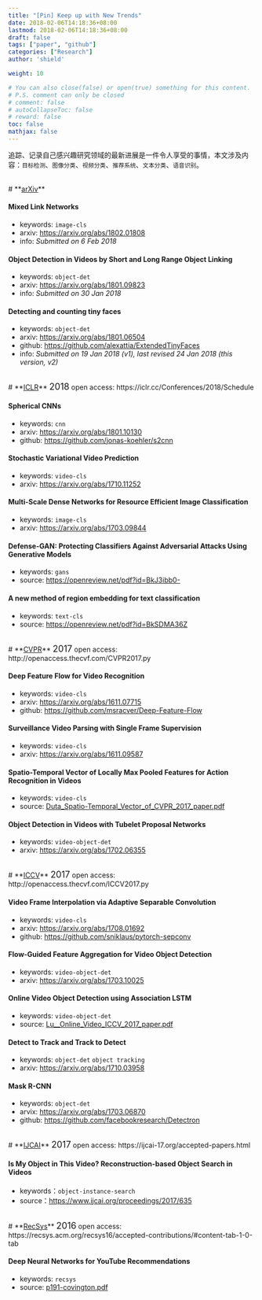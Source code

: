 ```yaml
---
title: "[Pin] Keep up with New Trends"
date: 2018-02-06T14:18:36+08:00
lastmod: 2018-02-06T14:18:36+08:00
draft: false
tags: ["paper", "github"]
categories: ["Research"]
author: 'shield'

weight: 10

# You can also close(false) or open(true) something for this content.
# P.S. comment can only be closed
# comment: false
# autoCollapseToc: false
# reward: false
toc: false
mathjax: false
---
```


追踪、记录自己感兴趣研究领域的最新进展是一件令人享受的事情，本文涉及内容：`目标检测`、`图像分类`、`视频分类`、`推荐系统`、`文本分类`、`语音识别`。

<!--more-->

<br>
# **<u>arXiv</u>**

#### **Mixed Link Networks**
- keywords: `image-cls`
- arxiv: https://arxiv.org/abs/1802.01808
- info: *Submitted on 6 Feb 2018*

#### **Object Detection in Videos by Short and Long Range Object Linking**
- keywords: `object-det`
- arxiv: https://arxiv.org/abs/1801.09823
- info: *Submitted on 30 Jan 2018*

#### **Detecting and counting tiny faces**
- keywords: `object-det`
- arxiv: https://arxiv.org/abs/1801.06504
- github: https://github.com/alexattia/ExtendedTinyFaces
- info: *Submitted on 19 Jan 2018 (v1), last revised 24 Jan 2018 (this version, v2)*


<br>
# **<u>ICLR</u>** <font size="4">2018</font>
<font>open access: </font> https://iclr.cc/Conferences/2018/Schedule

#### **Spherical CNNs**
- keywords: `cnn`
- arxiv: https://arxiv.org/abs/1801.10130
- github: https://github.com/jonas-koehler/s2cnn

#### **Stochastic Variational Video Prediction**
- keywords: `video-cls`
- arxiv: https://arxiv.org/abs/1710.11252

#### **Multi-Scale Dense Networks for Resource Efficient Image Classification**
- keywords: `image-cls`
- arxiv: https://arxiv.org/abs/1703.09844

#### **Defense-GAN: Protecting Classifiers Against Adversarial Attacks Using Generative Models**
- keywords: `gans`
- source: https://openreview.net/pdf?id=BkJ3ibb0-


#### **A new method of region embedding for text classification**
- keywords: `text-cls`
- source: https://openreview.net/pdf?id=BkSDMA36Z


<br>
# **<u>CVPR</u>** <font size="4">2017</font> 
<font>open access: </font> http://openaccess.thecvf.com/CVPR2017.py

#### **Deep Feature Flow for Video Recognition**
- keywords: `video-cls`
- arxiv: https://arxiv.org/abs/1611.07715
- github: https://github.com/msracver/Deep-Feature-Flow

#### **Surveillance Video Parsing with Single Frame Supervision**
- keywords: `video-cls`
- arxiv: https://arxiv.org/abs/1611.09587

#### **Spatio-Temporal Vector of Locally Max Pooled Features for Action Recognition in Videos** 
- keywords: `video-cls`
- source: [Duta_Spatio-Temporal_Vector_of_CVPR_2017_paper.pdf](http://openaccess.thecvf.com/content_cvpr_2017/papers/Duta_Spatio-Temporal_Vector_of_CVPR_2017_paper.pdf)

#### **Object Detection in Videos with Tubelet Proposal Networks**
- keywords: `video-object-det`
- arxiv: https://arxiv.org/abs/1702.06355


<br>
# **<u>ICCV</u>** <font size="4">2017</font> 
<font>open access: </font> http://openaccess.thecvf.com/ICCV2017.py

#### **Video Frame Interpolation via Adaptive Separable Convolution**
- keywords: `video-cls`
- arxiv: https://arxiv.org/abs/1708.01692
- github: https://github.com/sniklaus/pytorch-sepconv

#### **Flow-Guided Feature Aggregation for Video Object Detection**
- keywords: `video-object-det`
- arxiv: https://arxiv.org/abs/1703.10025

#### **Online Video Object Detection using Association LSTM**
- keywords: `video-object-det`
- source: [Lu__Online_Video_ICCV_2017_paper.pdf](http://openaccess.thecvf.com/content_ICCV_2017/papers/Lu__Online_Video_ICCV_2017_paper.pdf)

#### **Detect to Track and Track to Detect**
- keywords: `object-det` `object tracking`
- arxiv: https://arxiv.org/abs/1710.03958

#### **Mask R-CNN**
- keywords: `object-det`
- arvix: https://arxiv.org/abs/1703.06870
- github: https://github.com/facebookresearch/Detectron


<br>
# **<u>IJCAI</u>** <font size="4">2017</font>
<font>open access: </font> https://ijcai-17.org/accepted-papers.html

#### **Is My Object in This Video? Reconstruction-based Object Search in Videos**
- keywords：`object-instance-search`
- source：https://www.ijcai.org/proceedings/2017/635


<br>
# **<u>RecSys</u>** <font size="4">2016</font>
<font>open access: </font> https://recsys.acm.org/recsys16/accepted-contributions/#content-tab-1-0-tab

#### **Deep Neural Networks for YouTube Recommendations**
- keywords: `recsys`
- source: [p191-covington.pdf](https://dl.acm.org/ft_gateway.cfm?id=2959190&ftid=1785037&dwn=1&CFID=5058148&CFTOKEN=32105a60929555d9-F01FA8C2-FD4D-E25D-B221ED336ED6F23B)

<br>

